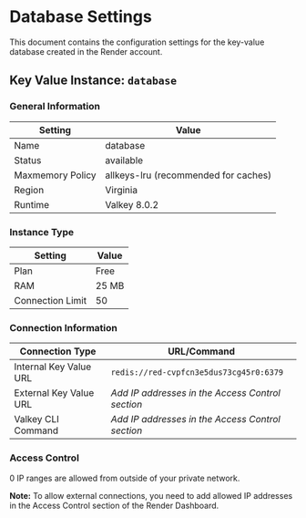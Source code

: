 # Database Settings

This document contains the configuration settings for the key-value database created in the Render account.

## Key Value Instance: `database`

### General Information

| Setting | Value |
|---------|-------|
| Name | database |
| Status | available |
| Maxmemory Policy | allkeys-lru (recommended for caches) |
| Region | Virginia |
| Runtime | Valkey 8.0.2 |

### Instance Type

| Setting | Value |
|---------|-------|
| Plan | Free |
| RAM | 25 MB |
| Connection Limit | 50 |

### Connection Information

| Connection Type | URL/Command |
|----------------|-------------|
| Internal Key Value URL | `redis://red-cvpfcn3e5dus73cg45r0:6379` |
| External Key Value URL | *Add IP addresses in the Access Control section* |
| Valkey CLI Command | *Add IP addresses in the Access Control section* |

### Access Control

0 IP ranges are allowed from outside of your private network.

**Note:** To allow external connections, you need to add allowed IP addresses in the Access Control section of the Render Dashboard.